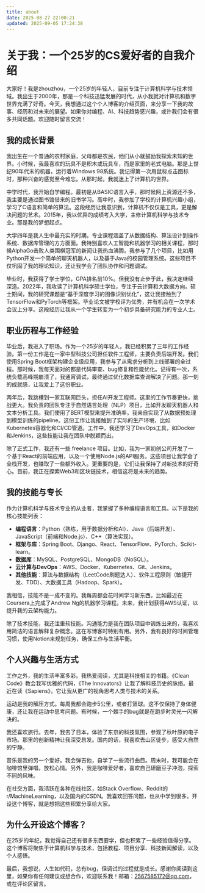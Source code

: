 ```yaml
---
title: about
date: 2025-08-27 22:00:21
updated: 2025-09-05 17:24:38
---
```


# 关于我：一个25岁的CS爱好者的自我介绍

大家好！我是zhouzhou，一个25岁的年轻人，目前专注于计算机科学与技术领域。我出生于2000年，那是一个科技迅猛发展的时代，从小我就对计算机和数字世界充满了好奇。今天，我想通过这个个人博客的介绍页面，来分享一下我的故事、经历和对未来的展望。如果你对编程、AI、科技趋势感兴趣，或许我们会有很多共同话题。欢迎随时留言交流！

## 我的成长背景

我出生在一个普通的农村家庭，父母都是农民，他们从小就鼓励我探索未知的世界。小时候，我最喜欢的玩具不是积木或玩具车，而是家里的老式电脑。那是上世纪90年代末的机器，运行着Windows 98系统。我记得第一次用鼠标点击图标时，那种兴奋的感觉至今难忘。从那时起，我就迷上了计算机的世界。

中学时代，我开始自学编程。最初是从BASIC语言入手，那时候网上资源还不多，我主要是通过图书馆借来的旧书学习。高中时，我参加了学校的计算机兴趣小组，学习了C语言和简单的算法。这段经历让我意识到，计算机不仅仅是工具，更是解决问题的艺术。2015年，我以优异的成绩考入大学，主修计算机科学与技术专业。那是我的梦想起点。

大学四年是我人生中最充实的时期。专业课程涵盖了从数据结构、算法设计到操作系统、数据库管理的方方面面。我特别喜欢人工智能和机器学习的相关课程，那时候AlphaGo击败人类围棋冠军的新闻让我热血沸腾。我参与了几个项目，比如用Python开发一个简单的聊天机器人，以及基于Java的校园管理系统。这些项目不仅巩固了我的理论知识，还让我学会了团队协作和问题调试。

毕业时，我获得了学士学位，GPA排名前10%。但我没有止步于此，我决定继续深造。2022年，我攻读了计算机科学硕士学位，专注于云计算和大数据方向。硕士期间，我的研究课题是“基于深度学习的图像识别优化”，这让我接触到了TensorFlow和PyTorch等框架。毕业论文被学校评为优秀，并有机会在一次学术会议上分享。这段经历让我从一个学生转变为一个初步具备研究能力的专业人士。

## 职业历程与工作经验

毕业后，我进入了职场。作为一个25岁的年轻人，我已经积累了三年的工作经验。第一份工作是在一家中型科技公司担任软件工程师，主要负责后端开发。我们使用Spring Boot框架构建企业级应用，我参与了从需求分析到上线部署的全过程。那时候，我每天面对的都是代码审查、bug修复和性能优化。记得有一次，系统负载高峰期崩溃了，我通宵调试，最终通过优化数据库查询解决了问题。那一刻的成就感，让我爱上了这份职业。

两年后，我跳槽到一家互联网巨头，担任AI开发工程师。这里的工作节奏更快，挑战更大。我负责的团队专注于自然语言处理（NLP）项目，比如开发聊天机器人和文本分析工具。我们使用了BERT模型来提升准确率，我亲自实现了从数据预处理到模型训练的pipeline。这份工作让我接触到了实际的生产环境，比如Kubernetes容器化和CI/CD管道。工作中，我还学习了DevOps工具，如Docker和Jenkins，这些技能让我在团队中脱颖而出。

除了正式工作，我还有一些 freelance 项目。比如，我为一家初创公司开发了一个基于React的前端应用，以及一个使用Node.js的API服务。这些项目让我学会了全栈开发，也赚取了一些额外收入。更重要的是，它们让我保持了对新技术的好奇心。目前，我正在探索Web3和区块链技术，相信这将是未来的趋势。

## 我的技能与专长

作为计算机科学与技术专业的从业者，我掌握了多种编程语言和工具。以下是我的核心技能列表：

- **编程语言**：Python（熟练，用于数据分析和AI）、Java（后端开发）、JavaScript（前端和Node.js）、C++（算法实现）。
- **框架与库**：Spring Boot、Django、React、TensorFlow、PyTorch、Scikit-learn。
- **数据库**：MySQL、PostgreSQL、MongoDB（NoSQL）。
- **云计算与DevOps**：AWS、Docker、Kubernetes、Git、Jenkins。
- **其他技能**：算法与数据结构（LeetCode刷题达人）、软件工程原则（敏捷开发、TDD）、大数据工具（Hadoop、Spark）。

我相信，技能不是一成不变的。我每周都会花时间学习新东西，比如最近在Coursera上完成了Andrew Ng的机器学习课程。未来，我计划获得AWS认证，以提升我的云架构能力。

除了技术技能，我还注重软技能。沟通能力是我在团队项目中锻炼出来的，我喜欢用简洁的语言解释复杂概念。这在写博客时特别有用。另外，我有良好的时间管理习惯，使用Notion来规划任务，确保工作与生活平衡。

## 个人兴趣与生活方式

工作之外，我的生活丰富多彩。我热爱阅读，尤其是科技相关的书籍。《Clean Code》教会我写优雅的代码，《The Innovators》让我了解科技历史的脉络。最近在读《Sapiens》，它让我从更广的视角思考人类与技术的关系。

运动是我的解压方式。每周我都会跑步5公里，或者打篮球。这不仅保持了身体健康，还让我在运动中思考问题。有时候，一个棘手的bug就是在跑步时灵光一闪解决的。

我还喜欢旅行。去年，我去了日本，体验了东京的科技氛围，参观了秋叶原的电子市场。那里的创新精神让我深受启发。国内的话，我喜欢去山区徒步，感受大自然的宁静。

音乐是我的另一个爱好。我会弹吉他，自学了一些流行曲目。周末时，我可能会在咖啡馆里弹唱，放松心情。另外，我是咖啡爱好者，喜欢自己研磨豆子冲泡，探索不同的风味。

在社交方面，我活跃在各种在线社区，如Stack Overflow、Reddit的r/MachineLearning，以及国内的CSDN。我喜欢回答问题，也从中学到很多。开设这个博客，就是想把这些积累分享给大家。

## 为什么开设这个博客？

在25岁的年纪，我觉得自己还有很多东西要学，但也积累了一些经验值得分享。这个博客将聚焦于计算机科学与技术，包括教程、项目分享、科技新闻解读，以及个人感悟。

最后，我想说，人生如代码，总有bug，但调试的过程就是成长。感谢你阅读到这里，如果你有任何建议或想合作，欢迎联系我！邮箱：[2567585172@qq.com](mailto:2567585172@qq.com)，或在评论区留言。